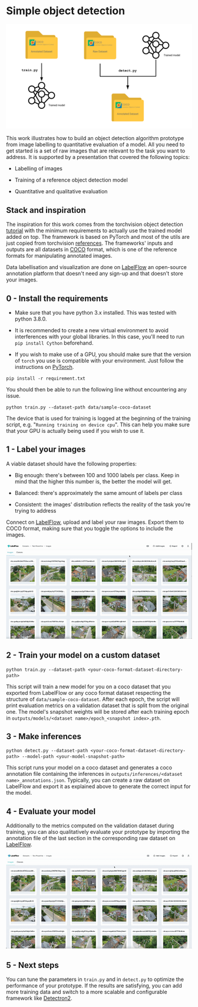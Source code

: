 # Simple object detection

<p align="center">
  <img src="public/schema-framework.svg" />
</p>

This work illustrates how to build an object detection algorithm prototype from image labelling to quantitative evaluation of a model. All you need to get started is a set of raw images that are relevant to the task you want to address. It is supported by a presentation that covered the following topics:

- Labelling of images

- Training of a reference object detection model

- Quantitative and qualitative evaluation

## Stack and inspiration

The inspiration for this work comes from the torchvision object detection [tutorial](https://pytorch.org/tutorials/intermediate/torchvision_tutorial.html) with the minimum requirements to actually use the trained model added on top. The framework is based on PyTorch and most of the utils are just copied from torchvision [references](https://github.com/pytorch/vision/tree/main/references/detection). The frameworks' inputs and outputs are all datasets in [COCO](https://cocodataset.org/#format-data) format, which is one of the reference formats for manipulating annotated images.

Data labellisation and visualization are done on [LabelFlow](https://labelflow.ai/) an open-source annotation platform that doesn't need any sign-up and that doesn't store your images.
## 0 - Install the requirements

- Make sure that you have python 3.x installed. This was tested with python 3.8.0.

- It is recommended to create a new virtual environment to avoid interferences with your global libraries. In this case, you'll need to run `pip install Cython` beforehand.

- If you wish to make use of a GPU, you should make sure that the version of `torch` you use is compatible with your environment. Just follow the instructions on [PyTorch](https://pytorch.org/get-started/locally/).

```
pip install -r requirement.txt
```

You should then be able to run the following line without encountering any issue.

```
python train.py --dataset-path data/sample-coco-dataset
```

The device that is used for training is logged at the beginning of the training script, e.g. "`Running training on device cpu`". This can help you make sure that your GPU is actually being used if you wish to use it.

## 1 - Label your images

A viable dataset should have the following properties:

- Big enough: there's between 100 and 1000 labels per class. Keep in mind that the higher this number is, the better the model will get.

- Balanced: there's approximately the same amount of labels per class

- Consistent: the images' distribution reflects the reality of the task you're trying to address

Connect on [LabelFlow](https://labelflow.ai/), upload and label your raw images. Export them to COCO format, making sure that you toggle the options to include the images.

<p align="center">
  <img src="public/labelflow-export.gif" />
</p>

## 2 - Train your model on a custom dataset

```
python train.py --dataset-path <your-coco-format-dataset-directory-path>
```

This script will train a new model for you on a coco dataset that you exported from LabelFlow or any coco format dataset respecting the structure of `data/sample-coco-dataset`. After each epoch, the script will print evaluation metrics on a validation dataset that is split from the original one. The model's snapshot weights will be stored after each training epoch in `outputs/models/<dataset name>/epoch_<snapshot index>.pth`.

## 3 - Make inferences

```
python detect.py --dataset-path <your-coco-format-dataset-directory-path> --model-path <your-model-snapshot-path>
```

This script runs your model on a coco dataset and generates a coco annotation file containing the inferences in `outputs/inferences/<dataset name>_annotations.json`. Typically, you can create a raw dataset on LabelFlow and export it as explained above to generate the correct input for the model.
## 4 - Evaluate your model

Additionally to the metrics computed on the validation dataset during training, you can also qualitatively evaluate your prototype by importing the annotation file of the last section in the corresponding raw dataset on [LabelFlow](https://labelflow.ai/).

<p align="center">
  <img src="public/labelflow-import.gif" />
</p>

## 5 - Next steps

You can tune the parameters in `train.py` and in `detect.py` to optimize the performance of your prototype. If the results are satisfying, you can add more training data and switch to a more scalable and configurable framework like [Detectron2](https://github.com/facebookresearch/detectron2). 
